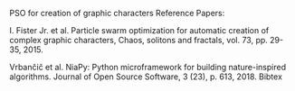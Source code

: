 PSO for creation of graphic characters
Reference Papers:

I. Fister Jr. et al. Particle swarm optimization for automatic creation of complex graphic characters, Chaos, solitons and fractals, vol. 73, pp. 29-35, 2015.

Vrbančič et al. NiaPy: Python microframework for building nature-inspired algorithms. Journal of Open Source Software, 3 (23), p. 613, 2018. Bibtex
